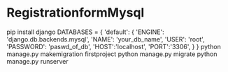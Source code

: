 # RegistrationformMysql
pip install django
DATABASES = {
	'default': {
		'ENGINE': 'django.db.backends.mysql',
		'NAME': 'your_db_name',
		'USER': 'root',
		'PASSWORD': 'paswd_of_db',
		'HOST':'localhost',
		'PORT':'3306',
	}
}
python manage.py makemigration firstproject
python manage.py migrate
python manage.py runserver
